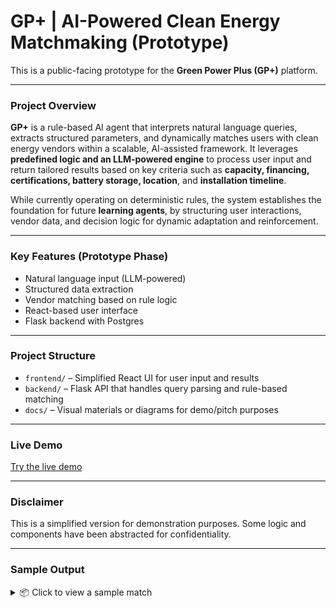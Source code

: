 # GP+ | AI-Powered Clean Energy Matchmaking (Prototype)

This is a public-facing prototype for the **Green Power Plus (GP+)** platform.

---

### Project Overview

**GP+** is a rule-based AI agent that interprets natural language queries, extracts structured parameters, and dynamically matches users with clean energy vendors within a scalable, AI-assisted framework. It leverages **predefined logic and an LLM-powered engine** to process user input and return tailored results based on key criteria such as **capacity, financing, certifications, battery storage, location**, and **installation timeline**.

While currently operating on deterministic rules, the system establishes the foundation for future **learning agents**, by structuring user interactions, vendor data, and decision logic for dynamic adaptation and reinforcement.

---

### Key Features (Prototype Phase)

- Natural language input (LLM-powered)
- Structured data extraction
- Vendor matching based on rule logic
- React-based user interface
- Flask backend with Postgres

---

### Project Structure

- `frontend/` – Simplified React UI for user input and results  
- `backend/` – Flask API that handles query parsing and rule-based matching  
- `docs/` – Visual materials or diagrams for demo/pitch purposes

---

### Live Demo

[Try the live demo](https://greenpowerplus.replit.app)

---

### Disclaimer

This is a simplified version for demonstration purposes. Some logic and components have been abstracted for confidentiality.

---

### Sample Output

<details>
<summary>📦 Click to view a sample match</summary>

```json
{
  "ID": 1083,
  "Product": "PV",
  "Capacity": "150 kW",
  "Price": "€37,127",
  "Certifications": "IEC 61215", "TÜV Rheinland", "IEC 61730"
  "Financing Available": "Yes",
  "Battery Storage": "Yes",
  "Location": "Lombardy",
  "Installation Timeline": "6 months"
}

